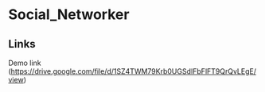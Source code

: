 # Social_Networker

## Links

Demo link (https://drive.google.com/file/d/1SZ4TWM79Krb0UGSdIFbFlFT9QrQvLEgE/view)